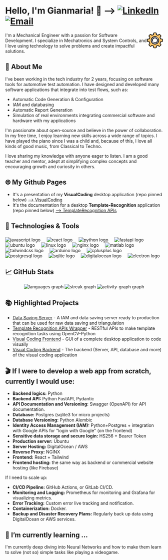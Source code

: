 

# Hello, I'm Gianmaria! 👋 --> [![LinkedIn][3.2]][3] [![Email][4.2]][4]

<p valign="left" >
<img src="./gear.png" width="50" align="right" alt="Yellow Gear Icon" />

I'm a Mechanical Engineer with a passion for Software Development. I specialize in Mechatronics and System Controls, and I love using technology to solve problems and create impactful solutions. 
</p>



## 🚀 About Me

<!-- A short bio -->
I've been working in the tech industry for 2 years, focusing on software tools for automotive test automation. I have designed and developed many software applications that integrate into test flows, such as:

- Automatic Code Generation & Configuration
- IAM and databasing
- Automatic Report Generation
- Simulation of real environments integrating commercial software and hardware with my applications

I'm passionate about open-source and believe in the power of collaboration. In my free time, I enjoy learning new skills across a wide range of topics. I have played the piano since I was a child and, because of this, I love all kinds of good music, from Classical to Techno.

I love sharing my knowledge with anyone eager to listen. I am a good teacher and mentor, adept at simplifying complex concepts and encouraging growth and curiosity in others.

## 🌐 My Github Pages
- It's a presentation of my **VisualCoding** desktop application (repo pinned below) 
<a href="https://g14mb0.github.io/G14MB0/" target="_blank"> --> VisualCoding</a>
- It's the documentation for a desktop **Template-Recognition** application (repo pinned below) 
<a href="https://g14mb0.github.io/TemplateRecognitionAPI_public/" target="_blank"> --> TemplateRecognition APIs</a>


## 🔧 Technologies & Tools

<!-- Icons for technologies & tools -->
<!--
![](https://img.shields.io/badge/Code-JavaScript-informational?style=flat&logo=javascript&logoColor=white&color=green)
![](https://img.shields.io/badge/Code-Python-informational?style=flat&logo=python&logoColor=white&color=green)
![](https://img.shields.io/badge/Tools-Electron-informational?style=flat&logo=electron&logoColor=white&color=green)
![](https://img.shields.io/badge/Code-C++-informational?style=flat&logo=cplusplus&logoColor=white&color=green)
![](https://img.shields.io/badge/Code-C-informational?style=flat&logo=c&logoColor=white&color=green)
![](https://img.shields.io/badge/Tools-Arduino-informational?style=flat&logo=arduino&logoColor=white&color=orange)
![](https://img.shields.io/badge/Tools-MATLAB-informational?style=flat&logo=mathworks&logoColor=white&color=orange)
![](https://img.shields.io/badge/Tools-DLL-informational?style=flat&logo=dll-files&logoColor=white&color=green)
![](https://img.shields.io/badge/Code-SQL-informational?style=flat&logo=sql&logoColor=white&color=green)
![](https://img.shields.io/badge/Database-PostgreSQL-informational?style=flat&logo=postgresql&logoColor=white&color=orange)
![](https://img.shields.io/badge/Database-SQLite-informational?style=flat&logo=sqlite&logoColor=white&color=orange)
![](https://img.shields.io/badge/Cloud-DigitalOcean-informational?style=flat&logo=digitalocean&logoColor=white&color=yellow)
![](https://img.shields.io/badge/Framework-FastAPI-informational?style=flat&logo=fastapi&logoColor=white&color=green)
-->
###

<div align="left">
  <img src="https://cdn.jsdelivr.net/gh/devicons/devicon/icons/javascript/javascript-original.svg" height="40" alt="javascript logo"  />
  <img width="12" />
  <img src="https://cdn.jsdelivr.net/gh/devicons/devicon/icons/react/react-original.svg" height="40" alt="react logo"  />
  <img width="12" />
  <img src="https://cdn.jsdelivr.net/gh/devicons/devicon/icons/python/python-original.svg" height="40" alt="python logo"  />
  <img width="12" />
  <img src="https://cdn.jsdelivr.net/gh/devicons/devicon/icons/fastapi/fastapi-original.svg" height="40" alt="fastapi logo"  />
  <img width="12" />
  <img src="https://cdn.jsdelivr.net/gh/devicons/devicon/icons/ubuntu/ubuntu-plain.svg" height="40" alt="ubuntu logo"  />
  <img width="12" />
  <img src="https://cdn.jsdelivr.net/gh/devicons/devicon/icons/linux/linux-original.svg" height="40" alt="linux logo"  />
  <img width="12" />
  <img src="https://cdn.jsdelivr.net/gh/devicons/devicon/icons/nginx/nginx-original.svg" height="40" alt="nginx logo"  />
  <img width="12" />
  <img src="https://cdn.jsdelivr.net/gh/devicons/devicon/icons/matlab/matlab-original.svg" height="40" alt="matlab logo"  />
  <img width="12" />
  <img src="https://cdn.jsdelivr.net/gh/devicons/devicon/icons/tailwindcss/tailwindcss-original-wordmark.svg" height="40" alt="tailwindcss logo"  />
  <img width="12" />
  <img src="https://cdn.jsdelivr.net/gh/devicons/devicon/icons/arduino/arduino-original.svg" height="40" alt="arduino logo"  />
  <img width="12" />
  <img src="https://cdn.jsdelivr.net/gh/devicons/devicon/icons/cplusplus/cplusplus-original.svg" height="40" alt="cplusplus logo"  />
  <img width="12" />
  <img src="https://cdn.jsdelivr.net/gh/devicons/devicon/icons/postgresql/postgresql-original.svg" height="40" alt="postgresql logo"  />
  <img width="12" />
  <img src="https://cdn.jsdelivr.net/gh/devicons/devicon/icons/sqlite/sqlite-original.svg" height="40" alt="sqlite logo"  />
  <img width="12" />
  <img src="https://cdn.jsdelivr.net/gh/devicons/devicon/icons/digitalocean/digitalocean-original.svg" height="40" alt="digitalocean logo"  />
  <img width="12" />
  <img src="https://cdn.jsdelivr.net/gh/devicons/devicon/icons/electron/electron-original.svg" height="40" alt="electron logo"  />
</div>

###



## 📈 GitHub Stats
<div align="center">
  <img src="https://github-readme-stats.vercel.app/api/top-langs?username=G14MB0&locale=en&hide_title=false&layout=compact&card_width=320&langs_count=5&theme=dracula&hide_border=false&order=2"  height="150" alt="languages graph"  />
  <img src="https://streak-stats.demolab.com?user=G14MB0&locale=en&mode=daily&theme=dracula&hide_border=false&border_radius=5&order=3" height="150" alt="streak graph"  />
  <img src="https://github-readme-activity-graph.vercel.app/graph?username=G14MB0&radius=16&theme=react&area=true&order=5" height="300" alt="activity-graph graph"  />
</div>
<!-- Top Languages -->
<!-- ![Top Languages](https://github-readme-stats.vercel.app/api/top-langs/?username=G14MB0&layout=compact&theme=radical) -->

## 📚 Highlighted Projects

<!-- Project links -->
- [Data Saving Server](https://github.com/G14MB0/AuthAndDataManagementInterface) - A IAM and data saving server ready to production that can be used for raw data saving and triangulation
- [Template Recognition APIs Wrapper](https://github.com/G14MB0/TemplateRecognitionAPI_public) - RESTful APIs to make template recognition tasks using OpenCV-Python
- [Visual Coding Frontend](https://github.com/G14MB0/VisualCoding_public) - GUI of a complete desktop application to code visually
- [Visual Coding Backend](https://github.com/G14MB0/VisualCoding_backend_public) - The backend (Server, API, database and more) of the visual coding application
<!-- Add more projects as needed -->




<!-- Icons -->
[3.2]: https://img.shields.io/badge/Linkedin-contact-brightgreen.svg?logo=linkedin&color=blue
[4.2]: https://img.shields.io/badge/email-contact-brightgreen.svg?logo=gmail&color=red

<!-- Links to your social media accounts -->
[3]: https://www.linkedin.com/in/gianmaria-castaldini/
[4]: mailto:castaldini.gianmaria@gmail.com

## :clapper: If I were to develop a web app from scratch, currently I would use:

- **Backend logics:** Python
- **Backend API:** Python FastAPI, Pydantic
- **API Documentation and Versioning:** Swagger (OpenAPI) for API documentation.
- **Database:** Postgres (sqlite3 for micro projects)
- **Database Versioning:** Python Alembic
- **Identity Access Management (IAM):** Python+Postgres + integration with Google APIs for "login with Google" (on the frontend)
- **Sensitive data storage and secure login:** HS256 + Bearer Token
- **Production server:** Ubuntu
- **Server Hosting:** DigitalOcean / AWS
- **Reverse Proxy:** NGINX
- **Frontend:** React + Tailwind
- **Frontend hosting:** the same way as backend or commercial website hosting (like Firebase)

If I need to scale up:

- **CI/CD Pipeline:** GitHub Actions, or GitLab CI/CD.
- **Monitoring and Logging:** Prometheus for monitoring and Grafana for visualizing metrics.
- **Error Tracking:** Custom error live tracking and notification.
- **Containerization:** Docker.
- **Backup and Disaster Recovery Plans:** Regularly back up data using DigitalOcean or AWS services.

<!-- Optional: Any additional sections that you want to include -->
## 🌱 I’m currently learning ...
<!-- What you're currently learning -->
I'm currently deep diving into Neural Networks and how to make them learn to solve (not so) simple tasks like playing a videogame.

